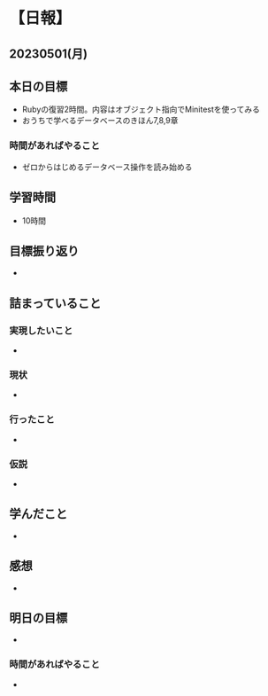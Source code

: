 # 【日報】
## 20230501(月)
## 本日の目標
- Rubyの復習2時間。内容はオブジェクト指向でMinitestを使ってみる
- おうちで学べるデータベースのきほん7,8,9章

### 時間があればやること
- ゼロからはじめるデータベース操作を読み始める

## 学習時間
- 10時間

## 目標振り返り
- 

## 詰まっていること
### 実現したいこと 
- 
### 現状
- 
### 行ったこと 
- 
### 仮説
- 

## 学んだこと
- 

## 感想
- 

## 明日の目標
- 

### 時間があればやること
- 
